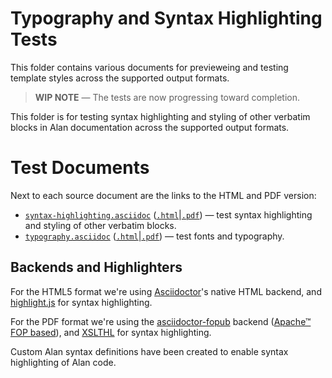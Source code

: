 # Typography and Syntax Highlighting Tests

This folder contains various documents for previeweing and testing template styles across the supported output formats.

> __WIP NOTE__ — The tests are now progressing toward completion.

This folder is for testing syntax highlighting and styling of other verbatim blocks in Alan documentation across the supported output formats.

# Test Documents

Next to each source document are the links to the HTML and PDF version:

- [`syntax-highlighting.asciidoc`][HL adoc] ([`.html`][HL html]|[`.pdf`][HL pdf]) — test syntax highlighting and styling of other verbatim blocks.
- [`typography.asciidoc`][Typ adoc] ([`.html`][Typ html]|[`.pdf`][Typ pdf]) — test fonts and typography.

## Backends and Highlighters

For the HTML5 format we're using [Asciidoctor]'s native HTML backend, and [highlight.js] for syntax highlighting.

For the PDF format we're using the [asciidoctor-fopub] backend ([Apache™ FOP based]), and [XSLTHL] for syntax highlighting.

Custom Alan syntax definitions have been created to enable syntax highlighting of Alan code.

<!-----------------------------------------------------------------------------
                               REFERENCE LINKS                                
------------------------------------------------------------------------------>

[XSLTHL]: https://sourceforge.net/projects/xslthl/ "Visit XSLTHL project at Sourceforge"
[asciidoctor-fopub]: https://github.com/asciidoctor/asciidoctor-fopub "Visit asciidoctor-fopub repository on GitHub"
[Asciidoctor]: https://asciidoctor.org "Visit Asciidoctor website"
[Apache™ FOP based]: https://xmlgraphics.apache.org/fop/2.1/ "Visit Apache™ FOP website"
[highlight.js]: https://highlightjs.org/ "Visit highlight.js website"

<!-- project files -->

[Typ adoc]: ./typography.asciidoc
[Typ html]: ./typography.html
[Typ pdf]:  ./typography.pdf

[HL adoc]: ./syntax-highlighting.asciidoc
[HL html]: ./syntax-highlighting.html
[HL pdf]:  ./syntax-highlighting.pdf

<!-- EOF -->
